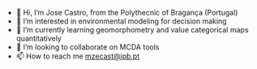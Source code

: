 - 👋 Hi, I’m Jose Castro, from the Polythecnic of Bragança (Portugal) 
- 👀 I’m interested in environmental modeling for decision making
- 🌱 I’m currently learning geomorphometry and value categorical maps quantitatively
- 💞️ I’m looking to collaborate on MCDA tools
- 📫 How to reach me mzecast@ipb.pt

<!---
mzecast/mzecast is a ✨ special ✨ repository because its `README.md` (this file) appears on your GitHub profile.
You can click the Preview link to take a look at your changes.
--->
